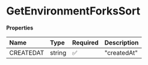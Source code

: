 # GetEnvironmentForksSort

**Properties**

| Name      | Type   | Required | Description |
| :-------- | :----- | :------- | :---------- |
| CREATEDAT | string | ✅       | "createdAt" |

<!-- This file was generated by liblab | https://liblab.com/ -->
